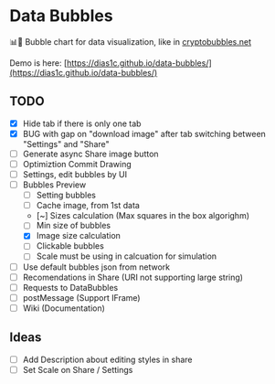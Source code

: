 # Data Bubbles

📊🫧 Bubble chart for data visualization, like in [cryptobubbles.net](https://cryptobubbles.net/)

Demo is here: [https://dias1c.github.io/data-bubbles/](https://dias1c.github.io/data-bubbles/)

## TODO

- [x] Hide tab if there is only one tab
- [x] BUG with gap on "download image" after tab switching between "Settings" and "Share"
- [ ] Generate async Share image button
- [ ] Optimiztion Commit Drawing
- [ ] Settings, edit bubbles by UI
- [ ] Bubbles Preview
  - [ ] Setting bubbles
  - [ ] Cache image, from 1st data
  - [~] Sizes calculation (Max squares in the box algorighm)
  - [ ] Min size of bubbles
  - [x] Image size calculation
  - [ ] Clickable bubbles
  - [ ] Scale must be using in calcuation for simulation
- [ ] Use default bubbles json from network
- [ ] Recomendations in Share (URI not supporting large string)
- [ ] Requests to DataBubbles
- [ ] postMessage (Support IFrame)
- [ ] Wiki (Documentation)

## Ideas

- [ ] Add Description about editing styles in share
- [ ] Set Scale on Share / Settings
